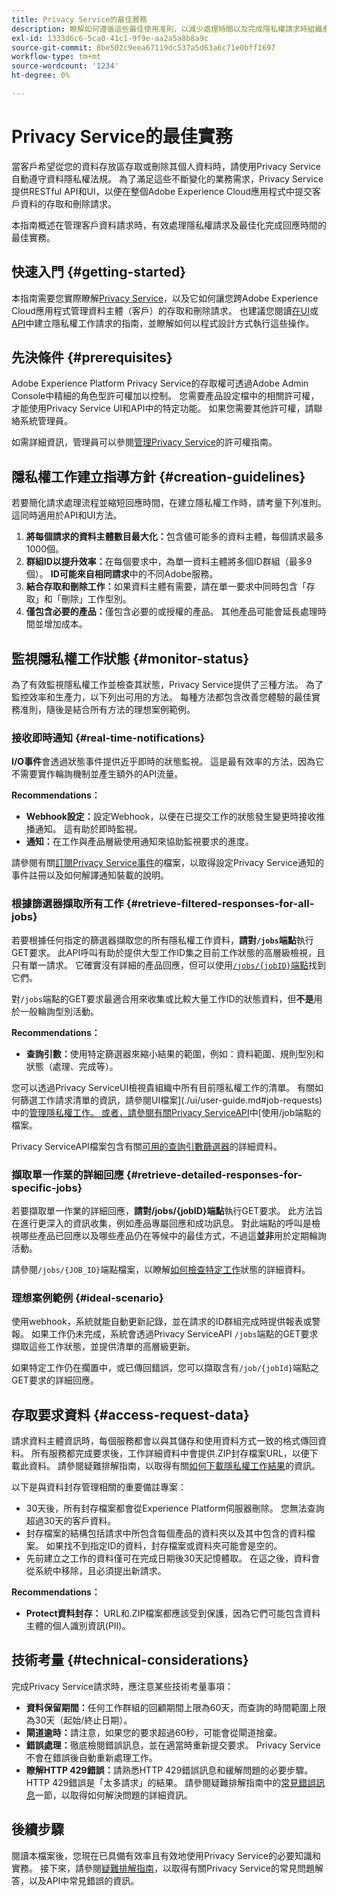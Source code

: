 ```yaml
---
title: Privacy Service的最佳實務
description: 瞭解如何遵循這些最佳使用准則，以減少處理時間以及完成隱私權請求時組織產生的成本。
exl-id: 1333d6c6-5ca0-41c1-9f9e-aa2a5a8b8a9c
source-git-commit: 8be502c9eea67119dc537a5d63a6c71e0bff1697
workflow-type: tm+mt
source-wordcount: '1234'
ht-degree: 0%

---
```


# Privacy Service的最佳實務

當客戶希望從您的資料存放區存取或刪除其個人資料時，請使用Privacy Service自動遵守資料隱私權法規。 為了滿足這些不斷變化的業務需求，Privacy Service提供RESTful API和UI，以便在整個Adobe Experience Cloud應用程式中提交客戶資料的存取和刪除請求。

本指南概述在管理客戶資料請求時，有效處理隱私權請求及最佳化完成回應時間的最佳實務。

## 快速入門 {#getting-started}

本指南需要您實際瞭解[Privacy Service](./home.md)，以及它如何讓您跨Adobe Experience Cloud應用程式管理資料主體（客戶）的存取和刪除請求。 也建議您閱讀[在UI](./ui/user-guide.md#create-a-new-privacy-job-request)或[API](./api/overview.md)中建立隱私權工作請求的指南，並瞭解如何以程式設計方式執行這些操作。

## 先決條件 {#prerequisites}

Adobe Experience Platform Privacy Service的存取權可透過Adobe Admin Console中精細的角色型許可權加以控制。 您需要產品設定檔中的相關許可權，才能使用Privacy Service UI和API中的特定功能。 如果您需要其他許可權，請聯絡系統管理員。

如需詳細資訊，管理員可以參閱[管理Privacy Service](./permissions.md)的許可權指南。

## 隱私權工作建立指導方針 {#creation-guidelines}

若要簡化請求處理流程並縮短回應時間，在建立隱私權工作時，請考量下列准則。 這同時適用於API和UI方法。

1. **將每個請求的資料主體數目最大化：**&#x200B;包含儘可能多的資料主體，每個請求最多1000個。
2. **群組ID以提升效率：**&#x200B;在每個要求中，為單一資料主體將多個ID群組（最多9個）。 **ID可能來自相同請求**&#x200B;中的不同Adobe服務。
3. **結合存取和刪除工作：**&#x200B;如果資料主體有需要，請在單一要求中同時包含「存取」和「刪除」工作型別。
4. **僅包含必要的產品：**&#x200B;僅包含必要的或授權的產品。 其他產品可能會延長處理時間並增加成本。

## 監視隱私權工作狀態 {#monitor-status}

為了有效監視隱私權工作並檢查其狀態，Privacy Service提供了三種方法。 為了監控效率和生產力，以下列出可用的方法。 每種方法都包含改善您體驗的最佳實務准則，隨後是結合所有方法的理想案例範例。

### 接收即時通知 {#real-time-notifications}

**I/O事件**&#x200B;會透過狀態事件提供近乎即時的狀態監視。 這是最有效率的方法，因為它不需要實作輪詢機制並產生額外的API流量。

**Recommendations：**

- **Webhook設定：**&#x200B;設定Webhook，以便在已提交工作的狀態發生變更時接收推播通知。 這有助於即時監視。
- **通知：**&#x200B;在工作與產品層級使用通知來協助監視要求的進度。

請參閱有關[訂閱Privacy Service事件](./privacy-events.md)的檔案，以取得設定Privacy Service通知的事件註冊以及如何解譯通知裝載的說明。

### 根據篩選器擷取所有工作 {#retrieve-filtered-responses-for-all-jobs}

若要根據任何指定的篩選器擷取您的所有隱私權工作資料，**請對`/jobs`端點**&#x200B;執行GET要求。 此API呼叫有助於提供大型工作ID集之目前工作狀態的高層級檢視，且只有單一請求。 它確實沒有詳細的產品回應，但可以使用[`/jobs/{jobID}`端點](#retrieve-detailed-responses-for-specific-jobs)找到它們。

對`/jobs`端點的GET要求最適合用來收集或比較大量工作ID的狀態資料，但&#x200B;**不是**&#x200B;用於一般輪詢型別活動。

**Recommendations：**

- **查詢引數：**&#x200B;使用特定篩選器來縮小結果的範圍，例如：資料範圍、規則型別和狀態（處理、完成等）。

您可以透過Privacy ServiceUI檢視貴組織中所有目前隱私權工作的清單。 有關如何篩選工作請求清單的資訊，請參閱UI檔案](./ui/user-guide.md#job-requests)中的[管理隱私權工作。 或者，請參閱有關Privacy ServiceAPI](./api/privacy-jobs.md)中[使用/job端點的檔案。

Privacy ServiceAPI檔案包含有關[可用的查詢引數篩選器](https://developer.adobe.com/experience-platform-apis/references/privacy-service/#tag/Privacy-jobs/operation/listPrivacyJobs)的詳細資料。

### 擷取單一作業的詳細回應 {#retrieve-detailed-responses-for-specific-jobs}

若要擷取單一作業的詳細回應，**請對/jobs/{jobID}端點**&#x200B;執行GET要求。 此方法旨在進行更深入的資訊收集，例如產品專屬回應和成功訊息。 對此端點的呼叫是檢視哪些產品已回應以及哪些產品仍在等候中的最佳方式，不過這&#x200B;**並非**&#x200B;用於定期輪詢活動。

請參閱`/jobs/{JOB_ID}`端點檔案，以瞭解[如何檢查特定工作](./api/privacy-jobs.md#check-status)狀態的詳細資料。

### 理想案例範例 {#ideal-scenario}

使用webhook，系統就能自動更新記錄，並在請求的ID群組完成時提供報表或警報。 如果工作仍未完成，系統會透過Privacy ServiceAPI `/jobs`端點的GET要求擷取這些工作狀態，並提供清單的高層級更新。

如果特定工作仍在擱置中，或已傳回錯誤，您可以擷取含有`/job/{jobId}`端點之GET要求的詳細回應。

## 存取要求資料 {#access-request-data}

請求資料主體資訊時，每個服務都會以與其儲存和使用資料方式一致的格式傳回資料。 所有服務都完成要求後，工作詳細資料中會提供.ZIP封存檔案URL，以便下載此資料。 請參閱疑難排解指南，以取得有關[如何下載隱私權工作結果](https://experienceleague.adobe.com/docs/experience-platform/privacy/troubleshooting-guide.html?lang=en#how-do-i-download-the-results-of-my-completed-privacy-jobs%3F)的資訊。

以下是與資料封存管理相關的重要備註專案：

- 30天後，所有封存檔案都會從Experience Platform伺服器刪除。 您無法查詢超過30天的客戶資料。
- 封存檔案的結構包括請求中所包含每個產品的資料夾以及其中包含的資料檔案。 如果找不到指定ID的資料，封存檔案或資料夾可能會是空的。
- 先前建立之工作的資料僅可在完成日期後30天記憶體取。 在這之後，資料會從系統中移除，且必須提出新請求。

**Recommendations：**

- **Protect資料封存：** URL和.ZIP檔案都應該受到保護，因為它們可能包含資料主體的個人識別資訊(PII)。

## 技術考量 {#technical-considerations}

完成Privacy Service請求時，應注意某些技術考量事項：

- **資料保留期間：**&#x200B;任何工作群組的回顧期間上限為60天，而查詢的時間範圍上限為30天（起始/終止日期）。
- **閘道逾時：**&#x200B;請注意，如果您的要求超過60秒，可能會從閘道捨棄。
- **錯誤處理：**&#x200B;徹底檢閱錯誤訊息，並在適當時重新提交要求。 Privacy Service不會在錯誤後自動重新處理工作。
- **瞭解HTTP 429錯誤：**&#x200B;請熟悉HTTP 429錯誤訊息和緩解問題的必要步驟。 HTTP 429錯誤是「太多請求」的結果。 請參閱疑難排解指南中的[常見錯誤訊息](./troubleshooting-guide.md#common-error-messages)一節，以取得如何解決問題的詳細資訊。

## 後續步驟

閱讀本檔案後，您現在已具備有效率且有效地使用Privacy Service的必要知識和實務。 接下來，請參閱[疑難排解指南](./troubleshooting-guide.md)，以取得有關Privacy Service的常見問題解答，以及API中常見錯誤的資訊。

